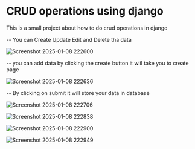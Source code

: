 # CRUD operations using django
This is a small project about how to do crud operations in django

-- You can Create Update Edit and Delete tha data

![Screenshot 2025-01-08 222600](https://github.com/user-attachments/assets/f368578b-f4f5-4171-8bff-8f9ebdc4c04f)

-- you can add data by clicking the create button it wiil take you to create page 

![Screenshot 2025-01-08 222636](https://github.com/user-attachments/assets/7627b54d-6b4b-4e09-bebc-137cf2b9b1c7)

-- By clicking on submit it will store your data in database

![Screenshot 2025-01-08 222706](https://github.com/user-attachments/assets/f0930968-a54c-4d5a-aa34-efb6e00c8cf8)



![Screenshot 2025-01-08 222838](https://github.com/user-attachments/assets/e5692c56-298a-44a2-8ea3-3211edc6f11a)



![Screenshot 2025-01-08 222900](https://github.com/user-attachments/assets/d6f8ae51-496a-47b3-9c09-ea64527e6da0)



![Screenshot 2025-01-08 222949](https://github.com/user-attachments/assets/4ba00520-e7e6-49a9-a996-e537a3f3456a)
